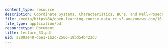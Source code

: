 ```yaml
---
content_type: resource
description: Coordinate Systems. Characteristics, BC's, and Well-Posedness
file: /media/https%3A/open-learning-course-data-rc.s3.amazonaws.com/16-13-aerodynamics-of-viscous-fluids-fall-2003/a209ae40d6e11b2c250619bd54b423d3_lecture_33.pdf
file_type: application/pdf
resourcetype: Document
title: lecture_33.pdf
uid: a209ae40-d6e1-1b2c-2506-19bd54b423d3
---
```

